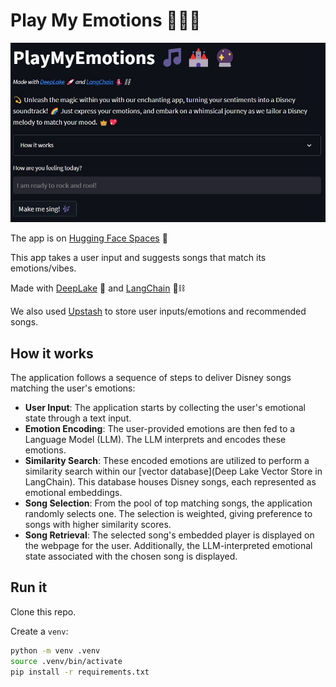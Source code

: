 # Play My Emotions 🎵🏰🔮

![Live Demo](PlayMyEmotions.jpeg)

The app is on [Hugging Face Spaces](https://huggingface.co/spaces/DjPapzin/PlayMyEmotions) 🤗

This app takes a user input and suggests songs that match its emotions/vibes.

Made with [DeepLake](https://www.deeplake.ai/) 🚀 and [LangChain](https://python.langchain.com/en/latest/index.html) 🦜⛓️ 

We also used [Upstash](https://upstash.com/) to store user inputs/emotions and recommended songs.

## How it works

The application follows a sequence of steps to deliver Disney songs matching the user's emotions:

- **User Input**: The application starts by collecting the user's emotional state through a text input.
- **Emotion Encoding**: The user-provided emotions are then fed to a Language Model (LLM). The LLM interprets and encodes these emotions.
- **Similarity Search**: These encoded emotions are utilized to perform a similarity search within our [vector database](Deep Lake Vector Store in LangChain). This database houses Disney songs, each represented as emotional embeddings.
- **Song Selection**: From the pool of top matching songs, the application randomly selects one. The selection is weighted, giving preference to songs with higher similarity scores.
- **Song Retrieval**: The selected song's embedded player is displayed on the webpage for the user. Additionally, the LLM-interpreted emotional state associated with the chosen song is displayed.

## Run it

Clone this repo.

Create a `venv`:

```bash
python -m venv .venv
source .venv/bin/activate
pip install -r requirements.txt
